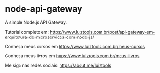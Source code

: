 # node-api-gateway
A simple Node.js API Gateway.

Tutorial completo em: https://www.luiztools.com.br/post/api-gateway-em-arquitetura-de-microservices-com-node-js/

Conheça meus cursos em https://www.luiztools.com.br/meus-cursos

Conheça meus livros em https://www.luiztools.com.br/meus-livros

Me siga nas redes sociais: https://about.me/luiztools